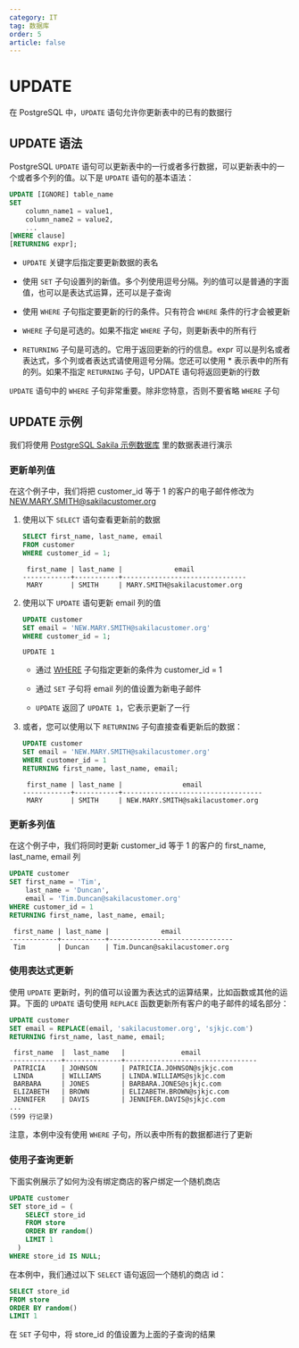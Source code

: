 ```yaml
---
category: IT
tag: 数据库
order: 5
article: false
---
```


# UPDATE

在 PostgreSQL 中，`UPDATE` 语句允许你更新表中的已有的数据行

## UPDATE 语法

PostgreSQL `UPDATE` 语句可以更新表中的一行或者多行数据，可以更新表中的一个或者多个列的值。以下是 `UPDATE` 语句的基本语法：

```sql
UPDATE [IGNORE] table_name
SET
    column_name1 = value1,
    column_name2 = value2,
    ...
[WHERE clause]
[RETURNING expr];
```

- `UPDATE` 关键字后指定要更新数据的表名

- 使用 `SET` 子句设置列的新值。多个列使用逗号分隔。列的值可以是普通的字面值，也可以是表达式运算，还可以是子查询

- 使用 `WHERE` 子句指定要更新的行的条件。只有符合 `WHERE` 条件的行才会被更新

- `WHERE` 子句是可选的。如果不指定 `WHERE` 子句，则更新表中的所有行

- `RETURNING` 子句是可选的。它用于返回更新的行的信息。expr 可以是列名或者表达式，多个列或者表达式请使用逗号分隔。您还可以使用 * 表示表中的所有的列。如果不指定 `RETURNING` 子句，UPDATE 语句将返回更新的行数

`UPDATE` 语句中的 `WHERE` 子句非常重要。除非您特意，否则不要省略 `WHERE` 子句

## UPDATE 示例

我们将使用 [PostgreSQL Sakila 示例数据库](../start.md#sakila) 里的数据表进行演示

### 更新单列值

在这个例子中，我们将把 customer_id 等于 1 的客户的电子邮件修改为 NEW.MARY.SMITH@sakilacustomer.org

1. 使用以下 `SELECT` 语句查看更新前的数据

    ```sql
    SELECT first_name, last_name, email
    FROM customer
    WHERE customer_id = 1;
    ```

    ```text
     first_name | last_name |             email
    ------------+-----------+-------------------------------
     MARY       | SMITH     | MARY.SMITH@sakilacustomer.org
    ```

2. 使用以下 `UPDATE` 语句更新 email 列的值

    ```sql
    UPDATE customer
    SET email = 'NEW.MARY.SMITH@sakilacustomer.org'
    WHERE customer_id = 1;
    ```

    ```text
    UPDATE 1
    ```

    - 通过 [WHERE](./where.md) 子句指定更新的条件为 customer_id = 1

    - 通过 `SET` 子句将 email 列的值设置为新电子邮件

    - `UPDATE` 返回了 `UPDATE 1`，它表示更新了一行

3. 或者，您可以使用以下 `RETURNING` 子句直接查看更新后的数据：

    ```sql
    UPDATE customer
    SET email = 'NEW.MARY.SMITH@sakilacustomer.org'
    WHERE customer_id = 1
    RETURNING first_name, last_name, email;
    ```

    ```text
     first_name | last_name |               email
    ------------+-----------+-----------------------------------
     MARY       | SMITH     | NEW.MARY.SMITH@sakilacustomer.org
    ```

### 更新多列值

在这个例子中，我们将同时更新 customer_id 等于 1 的客户的 first_name, last_name, email 列

```sql
UPDATE customer
SET first_name = 'Tim',
    last_name = 'Duncan',
    email = 'Tim.Duncan@sakilacustomer.org'
WHERE customer_id = 1
RETURNING first_name, last_name, email;
```

```text
 first_name | last_name |             email
------------+-----------+-------------------------------
 Tim        | Duncan    | Tim.Duncan@sakilacustomer.org
```

### 使用表达式更新

使用 `UPDATE` 更新时，列的值可以设置为表达式的运算结果，比如函数或其他的运算。下面的 `UPDATE` 语句使用 `REPLACE` 函数更新所有客户的电子邮件的域名部分：

```sql
UPDATE customer
SET email = REPLACE(email, 'sakilacustomer.org', 'sjkjc.com')
RETURNING first_name, last_name, email;
```

```text
 first_name  |  last_name   |              email
-------------+--------------+---------------------------------
 PATRICIA    | JOHNSON      | PATRICIA.JOHNSON@sjkjc.com
 LINDA       | WILLIAMS     | LINDA.WILLIAMS@sjkjc.com
 BARBARA     | JONES        | BARBARA.JONES@sjkjc.com
 ELIZABETH   | BROWN        | ELIZABETH.BROWN@sjkjc.com
 JENNIFER    | DAVIS        | JENNIFER.DAVIS@sjkjc.com
...
(599 行记录)
```

注意，本例中没有使用 `WHERE` 子句，所以表中所有的数据都进行了更新

### 使用子查询更新

下面实例展示了如何为没有绑定商店的客户绑定一个随机商店

```sql
UPDATE customer
SET store_id = (
    SELECT store_id
    FROM store
    ORDER BY random()
    LIMIT 1
  )
WHERE store_id IS NULL;
```

在本例中，我们通过以下 `SELECT` 语句返回一个随机的商店 id：

```sql
SELECT store_id
FROM store
ORDER BY random()
LIMIT 1
```

在 `SET` 子句中，将 store_id 的值设置为上面的子查询的结果